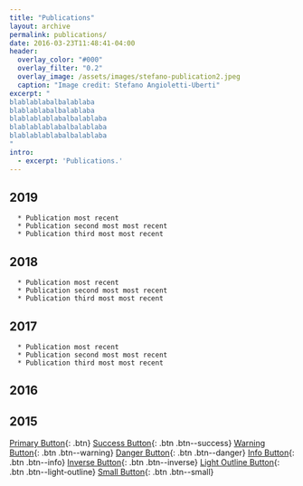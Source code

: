 ```yaml
---
title: "Publications"
layout: archive
permalink: publications/
date: 2016-03-23T11:48:41-04:00
header:
  overlay_color: "#000"
  overlay_filter: "0.2"
  overlay_image: /assets/images/stefano-publication2.jpeg
  caption: "Image credit: Stefano Angioletti-Uberti"
excerpt: "
blablablabalbalablaba
blablablabalbalablaba
blablablablabalbalablaba
blablablablabalbalablaba
blablablablabalbalablaba
"
intro: 
  - excerpt: 'Publications.'
---
```


## 2019

      * Publication most recent
      * Publication second most most recent
      * Publication third most most recent

## 2018

      * Publication most recent
      * Publication second most most recent
      * Publication third most most recent

## 2017

      * Publication most recent
      * Publication second most most recent
      * Publication third most most recent

## 2016

## 2015


[Primary Button](#){: .btn}
[Success Button](#){: .btn .btn--success}
[Warning Button](#){: .btn .btn--warning}
[Danger Button](#){: .btn .btn--danger}
[Info Button](#){: .btn .btn--info}
[Inverse Button](#){: .btn .btn--inverse}
[Light Outline Button](#){: .btn .btn--light-outline}
[Small Button](#){: .btn .btn--small}


